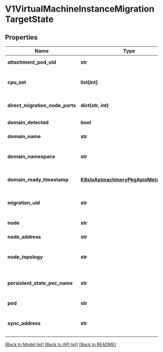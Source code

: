 # V1VirtualMachineInstanceMigrationTargetState

## Properties
Name | Type | Description | Notes
------------ | ------------- | ------------- | -------------
**attachment_pod_uid** | **str** | The UID of the target attachment pod for hotplug volumes | [optional] 
**cpu_set** | **list[int]** | If the VMI requires dedicated CPUs, this field will hold the dedicated CPU set on the target node | [optional] 
**direct_migration_node_ports** | **dict(str, int)** | The list of ports opened for live migration on the destination node | [optional] 
**domain_detected** | **bool** | The Target Node has seen the Domain Start Event | [optional] 
**domain_name** | **str** | The name of the domain on the source libvirt domain | [optional] 
**domain_namespace** | **str** | Namespace used in the name of the source libvirt domain. Can be used to find and modify paths in the domain | [optional] 
**domain_ready_timestamp** | [**K8sIoApimachineryPkgApisMetaV1Time**](K8sIoApimachineryPkgApisMetaV1Time.md) | The timestamp at which the target node detects the domain is active | [optional] 
**migration_uid** | **str** | The Source VirtualMachineInstanceMigration object associated with this migration | [optional] 
**node** | **str** | The source node that the VMI originated on | [optional] 
**node_address** | **str** | The address of the target node to use for the migration | [optional] 
**node_topology** | **str** | If the VMI requires dedicated CPUs, this field will hold the numa topology on the target node | [optional] 
**persistent_state_pvc_name** | **str** | If the VMI being migrated uses persistent features (backend-storage), its source PVC name is saved here | [optional] 
**pod** | **str** | The source pod that the VMI is originated on | [optional] 
**sync_address** | **str** | The ip address/fqdn:port combination to use to synchronize the VMI with the target. | [optional] 

[[Back to Model list]](../README.md#documentation-for-models) [[Back to API list]](../README.md#documentation-for-api-endpoints) [[Back to README]](../README.md)


